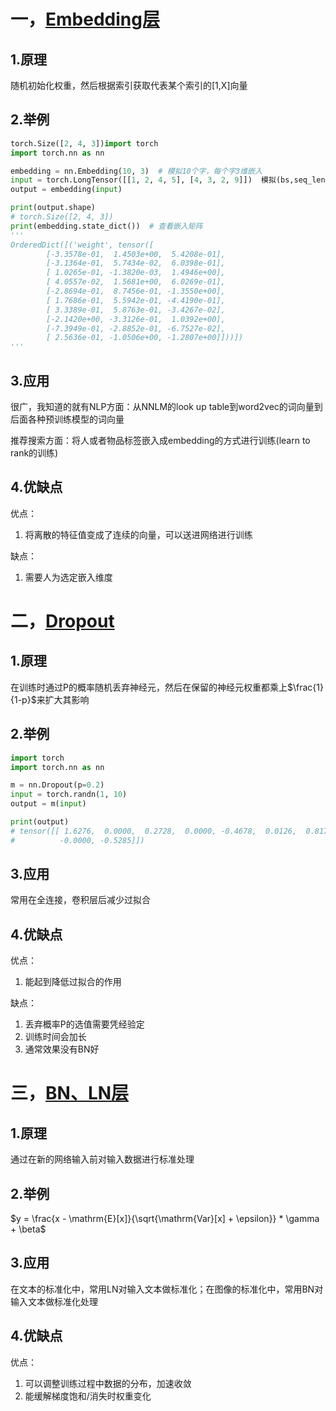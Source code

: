 ##
# 一，[Embedding层](https://pytorch.org/docs/master/generated/torch.nn.Embedding.html?highlight=nn%20embedding#torch.nn.Embedding)

## 1.原理

随机初始化权重，然后根据索引获取代表某个索引的[1,X]向量

## 2.举例

```python
torch.Size([2, 4, 3])import torch
import torch.nn as nn

embedding = nn.Embedding(10, 3)  # 模拟10个字，每个字3维嵌入
input = torch.LongTensor([[1, 2, 4, 5], [4, 3, 2, 9]])  模拟(bs,seq_len)[2,4]
output = embedding(input)

print(output.shape)
# torch.Size([2, 4, 3])
print(embedding.state_dict())  # 查看嵌入矩阵
'''
OrderedDict([('weight', tensor([
        [-3.3578e-01,  1.4503e+00,  5.4208e-01],
        [-3.1364e-01,  5.7434e-02,  6.0398e-01],
        [ 1.0265e-01, -1.3820e-03,  1.4946e+00],
        [ 4.0557e-02,  1.5681e+00,  6.0269e-01],
        [-2.8694e-01,  8.7456e-01, -1.3550e+00],
        [ 1.7686e-01,  5.5942e-01, -4.4190e-01],
        [ 3.3389e-01,  5.8763e-01, -3.4267e-02],
        [-2.1420e+00, -3.3126e-01,  1.0392e+00],
        [-7.3949e-01, -2.8852e-01, -6.7527e-02],
        [ 2.5636e-01, -1.0506e+00, -1.2807e+00]]))])
'''
```

## 3.应用

很广，我知道的就有NLP方面：从NNLM的look up table到word2vec的词向量到后面各种预训练模型的词向量

推荐搜索方面：将人或者物品标签嵌入成embedding的方式进行训练(learn to rank的训练)

## 4.优缺点

优点：

1. 将离散的特征值变成了连续的向量，可以送进网络进行训练

缺点：

1. 需要人为选定嵌入维度

# 二，[Dropout](https://pytorch.org/docs/master/generated/torch.nn.Dropout.html?highlight=nn%20dropout#torch.nn.Dropout)

## 1.原理

在训练时通过P的概率随机丢弃神经元，然后在保留的神经元权重都乘上$\frac{1}{1-p}$来扩大其影响

## 2.举例

```python
import torch
import torch.nn as nn

m = nn.Dropout(p=0.2)
input = torch.randn(1, 10)
output = m(input)

print(output)
# tensor([[ 1.6276,  0.0000,  0.2728,  0.0000, -0.4678,  0.0126,  0.8171, -0.7237,
#          -0.0000, -0.5285]])
```

## 3.应用

常用在全连接，卷积层后减少过拟合

## 4.优缺点

优点：

1. 能起到降低过拟合的作用

缺点：

1. 丢弃概率P的选值需要凭经验定
2. 训练时间会加长
3. 通常效果没有BN好

# 三，[BN、LN层](https://pytorch.org/docs/master/generated/torch.nn.BatchNorm1d.html?highlight=batch#torch.nn.BatchNorm1d)

## 1.原理

通过在新的网络输入前对输入数据进行标准处理

## 2.举例

$y = \frac{x - \mathrm{E}[x]}{\sqrt{\mathrm{Var}[x] + \epsilon}} * \gamma + \beta$

## 3.应用

在文本的标准化中，常用LN对输入文本做标准化；在图像的标准化中，常用BN对输入文本做标准化处理

## 4.优缺点

优点：

1. 可以调整训练过程中数据的分布，加速收敛
2. 能缓解梯度饱和/消失时权重变化
